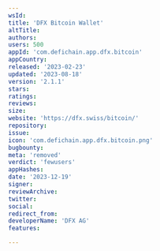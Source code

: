 ```yaml
---
wsId: 
title: 'DFX Bitcoin Wallet'
altTitle: 
authors: 
users: 500
appId: 'com.defichain.app.dfx.bitcoin'
appCountry: 
released: '2023-02-23'
updated: '2023-08-18'
version: '2.1.1'
stars: 
ratings: 
reviews: 
size: 
website: 'https://dfx.swiss/bitcoin/'
repository: 
issue: 
icon: 'com.defichain.app.dfx.bitcoin.png'
bugbounty: 
meta: 'removed'
verdict: 'fewusers'
appHashes: 
date: '2023-12-19'
signer: 
reviewArchive: 
twitter: 
social: 
redirect_from: 
developerName: 'DFX AG'
features: 

---
```



